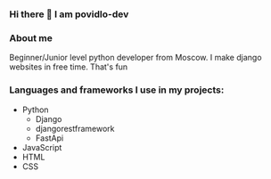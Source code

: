 ### Hi there 👋 I am povidlo-dev 

### About me
Beginner/Junior level python developer from Moscow. I make django websites in free time. That's fun

### Languages and frameworks I use in my projects:
* Python
  * Django
  * djangorestframework
  * FastApi
* JavaScript
* HTML
* CSS
